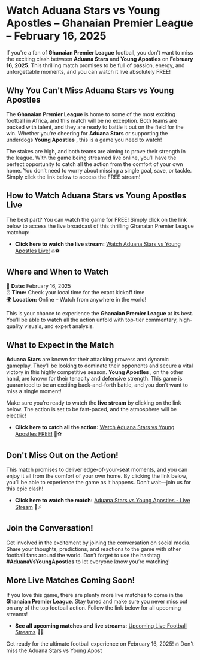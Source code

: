 # Watch Aduana Stars vs Young Apostles – Ghanaian Premier League – February 16, 2025

If you're a fan of **Ghanaian Premier League** football, you don't want to miss the exciting clash between **Aduana Stars** and **Young Apostles** on **February 16, 2025**. This thrilling match promises to be full of passion, energy, and unforgettable moments, and you can watch it live absolutely FREE!

## Why You Can't Miss Aduana Stars vs Young Apostles

The **Ghanaian Premier League** is home to some of the most exciting football in Africa, and this match will be no exception. Both teams are packed with talent, and they are ready to battle it out on the field for the win. Whether you're cheering for **Aduana Stars** or supporting the underdogs **Young Apostles** , this is a game you need to watch!

The stakes are high, and both teams are aiming to prove their strength in the league. With the game being streamed live online, you’ll have the perfect opportunity to catch all the action from the comfort of your own home. You don’t need to worry about missing a single goal, save, or tackle. Simply click the link below to access the FREE stream!

## How to Watch Aduana Stars vs Young Apostles Live

The best part? You can watch the game for FREE! Simply click on the link below to access the live broadcast of this thrilling Ghanaian Premier League matchup:

- **Click here to watch the live stream:** [Watch Aduana Stars vs Young Apostles Live!](https://tinyurl.com/livestreamfreeo?st=Aduana+Stars+vs+Young+Apostles&si=ghc) 🔥⚽

## Where and When to Watch

📅 **Date:** February 16, 2025  
⏰ **Time:** Check your local time for the exact kickoff time  
🌍 **Location:** Online – Watch from anywhere in the world!

This is your chance to experience the **Ghanaian Premier League** at its best. You’ll be able to watch all the action unfold with top-tier commentary, high-quality visuals, and expert analysis.

## What to Expect in the Match

**Aduana Stars** are known for their attacking prowess and dynamic gameplay. They’ll be looking to dominate their opponents and secure a vital victory in this highly competitive season. **Young Apostles** , on the other hand, are known for their tenacity and defensive strength. This game is guaranteed to be an exciting back-and-forth battle, and you don’t want to miss a single moment!

Make sure you’re ready to watch the **live stream** by clicking on the link below. The action is set to be fast-paced, and the atmosphere will be electric!

- **Click here to catch all the action:** [Watch Aduana Stars vs Young Apostles FREE!](https://tinyurl.com/livestreamfreeo?st=Aduana+Stars+vs+Young+Apostles&si=ghc) 🎥⚽

## Don't Miss Out on the Action!

This match promises to deliver edge-of-your-seat moments, and you can enjoy it all from the comfort of your own home. By clicking the link below, you’ll be able to experience the game as it happens. Don’t wait—join us for this epic clash!

- **Click here to watch the match:** [Aduana Stars vs Young Apostles - Live Stream](https://tinyurl.com/livestreamfreeo?st=Aduana+Stars+vs+Young+Apostles&si=ghc) 📲⚡

## Join the Conversation!

Get involved in the excitement by joining the conversation on social media. Share your thoughts, predictions, and reactions to the game with other football fans around the world. Don’t forget to use the hashtag **#AduanaVsYoungApostles** to let everyone know you’re watching!

## More Live Matches Coming Soon!

If you love this game, there are plenty more live matches to come in the **Ghanaian Premier League**. Stay tuned and make sure you never miss out on any of the top football action. Follow the link below for all upcoming streams!

- **See all upcoming matches and live streams:** [Upcoming Live Football Streams](https://tinyurl.com/livestreamfreeo?st=Aduana+Stars+vs+Young+Apostles&si=ghc) 📅📡

Get ready for the ultimate football experience on February 16, 2025! 🔥 Don't miss the Aduana Stars vs Young Apost
